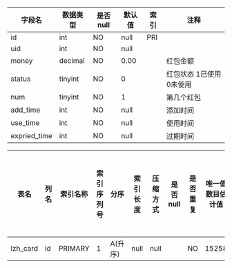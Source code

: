 |字段名|数据类型|是否null|默认值|索引|注释|
|------|--------|--------|------|----|----|
|id|int|NO|null|PRI||
|uid|int|NO|null|||
|money|decimal|NO|0.00||红包金额|
|status|tinyint|NO|0||红包状态 1已使用 0未使用|
|num|tinyint|NO|1||第几个红包|
|add_time|int|NO|null||添加时间|
|use_time|int|NO|null||使用时间|
|expried_time|int|NO|null||过期时间|



|表名|列名|索引名称|索引序列号|分序|索引长度|压缩方式|是否null|是否重复|唯一值数目估计值|索引方法|列中描述索引信息|索引注释|
|----|----|--------|----------|----|--------|--------|--------|--------|----------------|--------|----------------|--------|
|lzh_card|id|PRIMARY|1|A(升序)|null|null||NO|15258|BTREE|||
